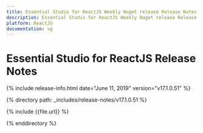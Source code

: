 ```yaml
---
title: Essential Studio for ReactJS Weekly Nuget release Release Notes  
description: Essential Studio for ReactJS Weekly Nuget release Release Notes  
platform: ReactJS
documentation: ug
---
```


# Essential Studio for ReactJS  Release Notes  

{% include release-info.html date="June 11, 2019"  version="v17.1.0.51" %} 


{% directory path: _includes/release-notes/v17.1.0.51 %}

{% include {{file.url}} %}

{% enddirectory %}